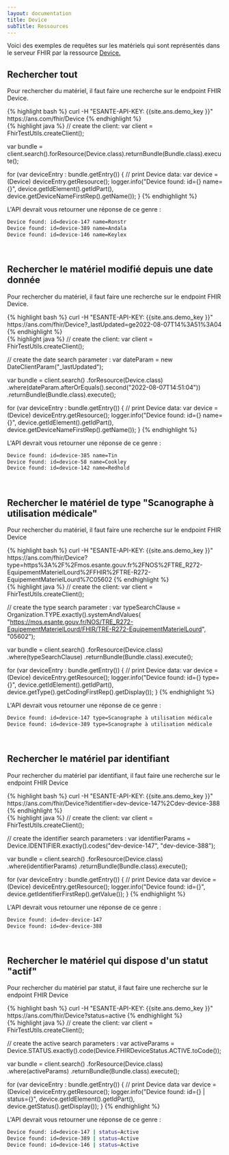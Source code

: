 ```yaml
---
layout: documentation
title: Device
subTitle: Ressources
---
```


Voici des exemples de requêtes sur les matériels qui sont représentés dans le serveur FHIR par la ressource [Device.](https://hl7.org/FHIR/device.html)


## Rechercher tout

Pour rechercher du matériel, il faut faire une recherche sur le endpoint FHIR Device.

<div class="code-sample">
<div class="tab-content" data-name="curl">
{% highlight bash %}
curl -H "ESANTE-API-KEY: {{site.ans.demo_key }}" https://ans.com/fhir/Device
{% endhighlight %}
</div>
<div class="tab-content" data-name="java">
{% highlight java %}
// create the client:
var client = FhirTestUtils.createClient();

var bundle = client.search().forResource(Device.class).returnBundle(Bundle.class).execute();

for (var deviceEntry : bundle.getEntry()) {
    // print Device data:
    var device = (Device) deviceEntry.getResource();
    logger.info("Device found: id={} name={}", device.getIdElement().getIdPart(), device.getDeviceNameFirstRep().getName());
}
{% endhighlight %}
</div>

</div>

L'API devrait vous retourner une réponse de ce genre :

```bash
Device found: id=device-147 name=Ronstr
Device found: id=device-389 name=Andala
Device found: id=device-146 name=Keylex
```

<br>



## Rechercher le matériel modifié depuis une date donnée

Pour rechercher du matériel, il faut faire une recherche sur le endpoint FHIR Device.

<div class="code-sample">
<div class="tab-content" data-name="curl">
{% highlight bash %}
curl -H "ESANTE-API-KEY: {{site.ans.demo_key }}" https://ans.com/fhir/Device?_lastUpdated=ge2022-08-07T14%3A51%3A04
{% endhighlight %}
</div>
<div class="tab-content" data-name="java">
{% highlight java %}
// create the client:
var client = FhirTestUtils.createClient();

// create the date search parameter :
var dateParam = new DateClientParam("_lastUpdated");

var bundle = client.search()
.forResource(Device.class)
.where(dateParam.afterOrEquals().second("2022-08-07T14:51:04"))
.returnBundle(Bundle.class).execute();

for (var deviceEntry : bundle.getEntry()) {
    // print Device data:
    var device = (Device) deviceEntry.getResource();
    logger.info("Device found: id={} name={}", device.getIdElement().getIdPart(), device.getDeviceNameFirstRep().getName());
}
{% endhighlight %}
</div>

</div>

L'API devrait vous retourner une réponse de ce genre :

```bash
Device found: id=device-385 name=Tin
Device found: id=device-58 name=Cookley
Device found: id=device-142 name=Redhold
```

<br>


## Rechercher le matériel de type "Scanographe à utilisation médicale"

Pour rechercher du matériel, il faut faire une recherche sur le endpoint FHIR Device

<div class="code-sample">
<div class="tab-content" data-name="curl">
{% highlight bash %}
curl -H "ESANTE-API-KEY: {{site.ans.demo_key }}" https://ans.com/fhir/Device?type=https%3A%2F%2Fmos.esante.gouv.fr%2FNOS%2FTRE_R272-EquipementMaterielLourd%2FFHIR%2FTRE-R272-EquipementMaterielLourd%7C05602
{% endhighlight %}
</div>
<div class="tab-content" data-name="java">
{% highlight java %}
// create the client:
var client = FhirTestUtils.createClient();

// create the type search parameter :
var typeSearchClause = Organization.TYPE.exactly().systemAndValues(
"https://mos.esante.gouv.fr/NOS/TRE_R272-EquipementMaterielLourd/FHIR/TRE-R272-EquipementMaterielLourd", "05602");

var bundle = client.search()
    .forResource(Device.class)
    .where(typeSearchClause)
    .returnBundle(Bundle.class).execute();

for (var deviceEntry : bundle.getEntry()) {
    // print Device data:
    var device = (Device) deviceEntry.getResource();
    logger.info("Device found: id={} type={}", device.getIdElement().getIdPart(), device.getType().getCodingFirstRep().getDisplay());
}
{% endhighlight %}
</div>

</div>

L'API devrait vous retourner une réponse de ce genre :

```bash
Device found: id=device-147 type=Scanographe à utilisation médicale
Device found: id=device-389 type=Scanographe à utilisation médicale
```

<br>


## Rechercher le matériel par identifiant

Pour rechercher du matériel par identifiant, il faut faire une recherche sur le endpoint FHIR Device

<div class="code-sample">
<div class="tab-content" data-name="curl">
{% highlight bash %}
curl -H "ESANTE-API-KEY: {{site.ans.demo_key }}" https://ans.com/fhir/Device?identifier=dev-device-147%2Cdev-device-388
{% endhighlight %}
</div>
<div class="tab-content" data-name="java">
{% highlight java %}
// create the client:
var client = FhirTestUtils.createClient();

// create the identifier search parameters :
var identifierParams = Device.IDENTIFIER.exactly().codes("dev-device-147", "dev-device-388");

var bundle = client.search()
    .forResource(Device.class)
    .where(identifierParams)
    .returnBundle(Bundle.class).execute();

for (var deviceEntry : bundle.getEntry()) {
    // print Device data
    var device = (Device) deviceEntry.getResource();
    logger.info("Device found: id={}", device.getIdentifierFirstRep().getValue());
}
{% endhighlight %}
</div>

</div>

L'API devrait vous retourner une réponse de ce genre :

```bash
Device found: id=dev-device-147
Device found: id=dev-device-388
```

<br>


## Rechercher le matériel qui dispose d'un statut "actif"

Pour rechercher du matériel par statut, il faut faire une recherche sur le endpoint FHIR Device

<div class="code-sample">
<div class="tab-content" data-name="curl">
{% highlight bash %}
curl -H "ESANTE-API-KEY: {{site.ans.demo_key }}" https://ans.com/fhir/Device?status=active
{% endhighlight %}
</div>
<div class="tab-content" data-name="java">
{% highlight java %}
// create the client:
var client = FhirTestUtils.createClient();

// create the active search parameters :
var activeParams = Device.STATUS.exactly().code(Device.FHIRDeviceStatus.ACTIVE.toCode());

var bundle = client.search()
        .forResource(Device.class)
        .where(activeParams)
        .returnBundle(Bundle.class).execute();

for (var deviceEntry : bundle.getEntry()) {
    // print Device data
    var device = (Device) deviceEntry.getResource();
    logger.info("Device found: id={} | status={}", device.getIdElement().getIdPart(), device.getStatus().getDisplay());
}
{% endhighlight %}
</div>

</div>

L'API devrait vous retourner une réponse de ce genre :

```bash
Device found: id=device-147 | status=Active
Device found: id=device-389 | status=Active
Device found: id=device-146 | status=Active
```

<br>




